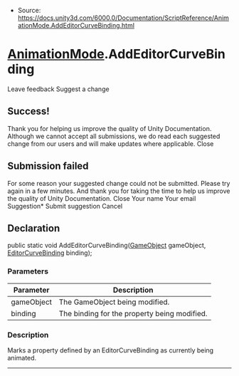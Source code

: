 * Source: https://docs.unity3d.com/6000.0/Documentation/ScriptReference/AnimationMode.AddEditorCurveBinding.html

#  [AnimationMode](https://docs.unity3d.com/6000.0/Documentation/ScriptReference/AnimationMode.html).AddEditorCurveBinding
Leave feedback
Suggest a change
## Success!
Thank you for helping us improve the quality of Unity Documentation. Although we cannot accept all submissions, we do read each suggested change from our users and will make updates where applicable.
Close
## Submission failed
For some reason your suggested change could not be submitted. Please <a>try again</a> in a few minutes. And thank you for taking the time to help us improve the quality of Unity Documentation.
Close
Your name Your email Suggestion* Submit suggestion
Cancel
## Declaration
public static void AddEditorCurveBinding([GameObject](https://docs.unity3d.com/6000.0/Documentation/ScriptReference/GameObject.html) gameObject, [EditorCurveBinding](https://docs.unity3d.com/6000.0/Documentation/ScriptReference/EditorCurveBinding.html) binding); 
### Parameters
Parameter | Description  
---|---  
gameObject | The GameObject being modified.  
binding | The binding for the property being modified.  
### Description
Marks a property defined by an EditorCurveBinding as currently being animated.
* * *
